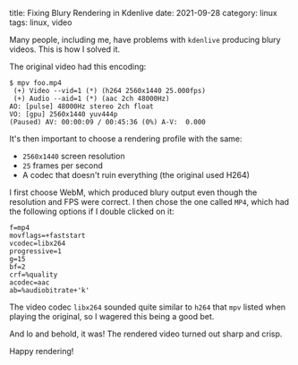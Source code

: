 title: Fixing Blury Rendering in Kdenlive
date: 2021-09-28
category: linux
tags: linux, video

Many people, including me, have problems with `kdenlive` producing
blury videos. This is how I solved it.

The original video had this encoding:
```text
$ mpv foo.mp4
 (+) Video --vid=1 (*) (h264 2560x1440 25.000fps)
 (+) Audio --aid=1 (*) (aac 2ch 48000Hz)
AO: [pulse] 48000Hz stereo 2ch float
VO: [gpu] 2560x1440 yuv444p
(Paused) AV: 00:00:09 / 00:45:36 (0%) A-V:  0.000
```

It's then important to choose a rendering profile with the same:
- `2560x1440` screen resolution
- `25` frames per second
- A codec that doesn't ruin everything (the original used H264)

I first choose WebM, which produced blury output even though the
resolution and FPS were correct. I then chose the one called `MP4`,
which had the following options if I double clicked on it:

```text
f=mp4
movflags=+faststart
vcodec=libx264
progressive=1
g=15
bf=2
crf=%quality
acodec=aac
ab=%audiobitrate+'k'
```

The video codec `libx264` sounded quite similar to `h264` that `mpv`
listed when playing the original, so I wagered this being a good bet.

And lo and behold, it was! The rendered video turned out sharp and
crisp.

Happy rendering!


